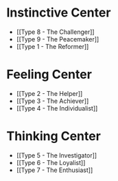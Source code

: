 # Instinctive Center
- [[Type 8 - The Challenger]]
- [[Type 9 - The Peacemaker]]
- [[Type 1 - The Reformer]]
# Feeling Center
- [[Type 2 - The Helper]]
- [[Type 3 - The Achiever]]
- [[Type 4 - The Individualist]]
# Thinking Center
- [[Type 5 - The Investigator]]
- [[Type 6 - The Loyalist]]
- [[Type 7 - The Enthusiast]]